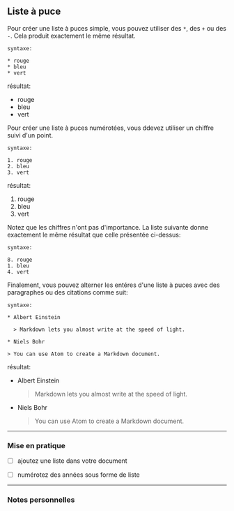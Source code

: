 ## Liste à puce

Pour créer une liste à puces simple, vous pouvez utiliser des `*`, des `+` ou des `-`. Cela produit exactement le même résultat.

    syntaxe:

    * rouge
    * bleu
    * vert

résultat:   

* rouge
* bleu
* vert

Pour créer une liste à puces numérotées, vous ddevez utiliser un chiffre suivi d'un point.

    syntaxe:

    1. rouge
    2. bleu
    3. vert

résultat:   

1. rouge
2. bleu
3. vert

Notez que les chiffres n'ont pas d'importance. La liste suivante donne exactement le même résultat que celle présentée ci-dessus:

    syntaxe:

    8. rouge
    1. bleu
    4. vert

Finalement, vous pouvez alterner les entéres d'une liste à puces avec des paragraphes ou des citations comme suit:

	syntaxe:

	* Albert Einstein

	  > Markdown lets you almost write at the speed of light.

	* Niels Bohr

    > You can use Atom to create a Markdown document.

résultat:

* Albert Einstein

    > Markdown lets you almost write at the speed of light.

* Niels Bohr

    > You can use Atom to create a Markdown document.

---

### Mise en pratique

- [ ] ajoutez une liste dans votre document
- [ ] numérotez des années sous forme de liste


---

### Notes personnelles
